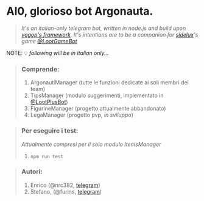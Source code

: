 # Al0, glorioso bot Argonauta.
> _It's an italian-only telegram bot, written in node.js and build upon [yagop's framework](https://github.com/yagop/node-telegram-bot-api).
> It's intentions are to be a companion for [sidelux](https://github.com/sidelux)'s game [@LootGameBot](https://t.me/lootgamebot)_

NOTE: 💡 _following will be in italian only..._

> ### Comprende:
> 1. ArgonautiManager (tutte le funzioni dedicate ai soli membri del team)
> 1. TipsManager (modulo suggerimenti, implementato in [@LootPlusBot](https://t.me/lootplusbot))
> 1. FigurineManager (progetto attualmente abbandonato)
> 1. LegaManager (progetto pvp, _in sviluppo_)

>### Per eseguire i test:
> _Attualmente compresi per il solo modulo ItemsManager_
> 1. `npm run test`

>### Autori:
> 1. Enrico (@nrc382, [telegram](https://t.me/nrc382))
> 1. Stefano, (@furins, [telegram](https://t.me/furins))
